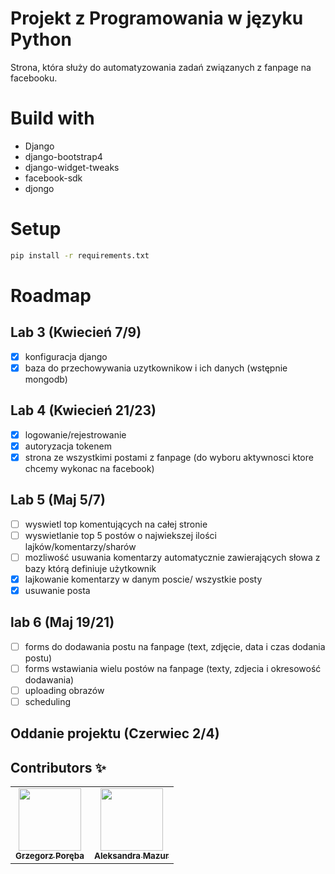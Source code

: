 # Projekt z Programowania w języku Python

Strona, która służy do automatyzowania zadań związanych z fanpage na facebooku. 

# Build with
- Django
- django-bootstrap4
- django-widget-tweaks
- facebook-sdk
- djongo

# Setup

```bash
pip install -r requirements.txt
```

# Roadmap

## Lab 3 (Kwiecień 7/9)
- [x] konfiguracja django
- [x] baza do przechowywania uzytkownikow i ich danych (wstępnie mongodb)
## Lab 4 (Kwiecień 21/23) 
- [x] logowanie/rejestrowanie
- [x] autoryzacja tokenem
- [x] strona ze wszystkimi postami z fanpage (do wyboru aktywnosci ktore chcemy wykonac na facebook)
## Lab 5 (Maj 5/7)
- [ ] wyswietl top komentujących na całej stronie
- [ ] wyswietlanie top 5 postów o najwiekszej ilości lajków/komentarzy/sharów 
- [ ] mozliwość usuwania komentarzy automatycznie zawierających słowa z bazy którą definiuje użytkownik
- [x] lajkowanie komentarzy w danym poscie/ wszystkie posty
- [x] usuwanie posta
## lab 6 (Maj 19/21)
- [ ] forms do dodawania postu na fanpage (text, zdjęcie, data i czas dodania postu)
- [ ] forms wstawiania wielu postów na fanpage (texty, zdjecia i okresowość dodawania)
- [ ] uploading obrazów
- [ ] scheduling 

## Oddanie projektu (Czerwiec 2/4)

## Contributors ✨

<table>
  <tr>
    <td align="center"><a href="https://github.com/Wokstym"><img src="https://avatars2.githubusercontent.com/u/44115112?s=460&u=2fea6d808fb949060aa499dad3e3365608bb5c40&v=4" width="100px;" alt=""/><br /><sub><b>Grzegorz Poręba</b></sub></a><br />
    </td>
    <td align="center"><a href="https://github.com/alexmaz99"><img src="https://avatars2.githubusercontent.com/u/56346754?s=460&u=a0c3bd4ae7860a0694db0110f7b10d80434fecd4&v=4" width="100px;" alt=""/><br /><sub><b>Aleksandra Mazur</b></sub></a><br /></td>
  </tr>
</table>

